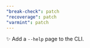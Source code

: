 ```yaml
---
"break-check": patch
"recoverage": patch
"varmint": patch
---
```


✨ Add a `--help` page to the CLI.
